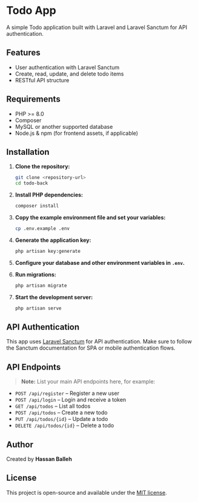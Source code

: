 # Todo App

A simple Todo application built with Laravel and Laravel Sanctum for API authentication.

## Features

-   User authentication with Laravel Sanctum
-   Create, read, update, and delete todo items
-   RESTful API structure

## Requirements

-   PHP >= 8.0
-   Composer
-   MySQL or another supported database
-   Node.js & npm (for frontend assets, if applicable)

## Installation

1. **Clone the repository:**

    ```bash
    git clone <repository-url>
    cd todo-back
    ```

2. **Install PHP dependencies:**

    ```bash
    composer install
    ```

3. **Copy the example environment file and set your variables:**

    ```bash
    cp .env.example .env
    ```

4. **Generate the application key:**

    ```bash
    php artisan key:generate
    ```

5. **Configure your database and other environment variables in `.env`.**

6. **Run migrations:**

    ```bash
    php artisan migrate
    ```

7. **Start the development server:**
    ```bash
    php artisan serve
    ```

## API Authentication

This app uses [Laravel Sanctum](https://laravel.com/docs/10.x/sanctum) for API authentication. Make sure to follow the Sanctum documentation for SPA or mobile authentication flows.

## API Endpoints

> **Note:** List your main API endpoints here, for example:

-   `POST /api/register` – Register a new user
-   `POST /api/login` – Login and receive a token
-   `GET /api/todos` – List all todos
-   `POST /api/todos` – Create a new todo
-   `PUT /api/todos/{id}` – Update a todo
-   `DELETE /api/todos/{id}` – Delete a todo

## Author

Created by **Hassan Balleh**

## License

This project is open-source and available under the [MIT license](LICENSE).
